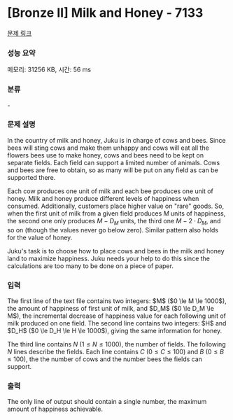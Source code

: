 # [Bronze II] Milk and Honey - 7133

[문제 링크](https://www.acmicpc.net/problem/7133) 

### 성능 요약

메모리: 31256 KB, 시간: 56 ms

### 분류

\-

### 문제 설명

<p>In the country of milk and honey, Juku is in charge of cows and bees. Since bees will sting cows and make them unhappy and cows will eat all the flowers bees use to make honey, cows and bees need to be kept on separate fields. Each field can support a limited number of animals. Cows and bees are free to obtain, so as many will be put on any field as can be supported there.

Each cow produces one unit of milk and each bee produces one unit of honey. Milk and honey produce different levels of happiness when consumed. Additionally, customers place higher value on "rare" goods. So, when the first unit of milk from a given field produces $M$ units of happiness, the second one only produces $M - D_M$ units, the third one $M - 2 \cdot D_M$, and so on (though the values never go below zero). Similar pattern also holds for the value of honey.

Juku's task is to choose how to place cows and bees in the milk and honey land to maximize happiness. Juku needs your help to do this since the calculations are too many to be done on a piece of paper.</p>

### 입력 

<p>The first line of the text file contains two integers: $M$ ($0 \le M \le 1000$), the amount of happiness of first unit of milk, and $D_M$ ($0 \le D_M \le M$), the incremental decrease of happiness value for each following unit of milk produced on one field. The second line contains two integers: $H$ and $D_H$ ($0 \le D_H \le H \le 1000$), giving the same information for honey.

The third line contains $N$ ($1 \le N \le 1000$), the number of fields. The following $N$ lines describe the fields. Each line contains $C$ ($0 \le C \le 100$) and $B$ ($0 \le B \le 100$), the the number of cows and the number bees the fields can support.</p>

### 출력 

<p>The only line of output should contain a single number, the maximum amount of happiness achievable.</p>
